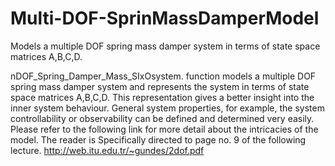 # Multi-DOF-SprinMassDamperModel
Models a multiple DOF spring mass damper system in terms of state space matrices A,B,C,D.

nDOF_Spring_Damper_Mass_SIxOsystem. function models a multiple DOF spring mass damper system and represents the system in terms of state space matrices A,B,C,D. This representation gives a better insight into the inner system behaviour. General system properties, for example, the system controllability or observability can be defined and determined very easily.
Please refer to the following link for more detail about the intricacies of the model. The reader is Specifically directed to page no. 9 of the following lecture.
http://web.itu.edu.tr/~gundes/2dof.pdf
